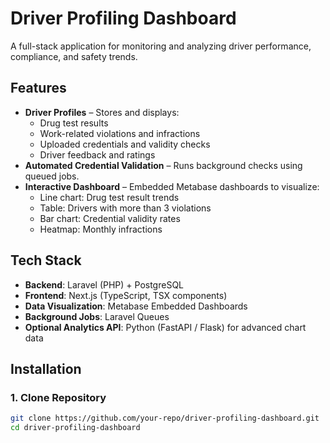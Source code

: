 # Driver Profiling Dashboard

A full-stack application for monitoring and analyzing driver performance, compliance, and safety trends.

## Features

- **Driver Profiles** – Stores and displays:
  - Drug test results
  - Work-related violations and infractions
  - Uploaded credentials and validity checks
  - Driver feedback and ratings
- **Automated Credential Validation** – Runs background checks using queued jobs.
- **Interactive Dashboard** – Embedded Metabase dashboards to visualize:
  - Line chart: Drug test result trends
  - Table: Drivers with more than 3 violations
  - Bar chart: Credential validity rates
  - Heatmap: Monthly infractions

## Tech Stack

- **Backend**: Laravel (PHP) + PostgreSQL
- **Frontend**: Next.js (TypeScript, TSX components)
- **Data Visualization**: Metabase Embedded Dashboards
- **Background Jobs**: Laravel Queues
- **Optional Analytics API**: Python (FastAPI / Flask) for advanced chart data

## Installation

### 1. Clone Repository
```bash
git clone https://github.com/your-repo/driver-profiling-dashboard.git
cd driver-profiling-dashboard
